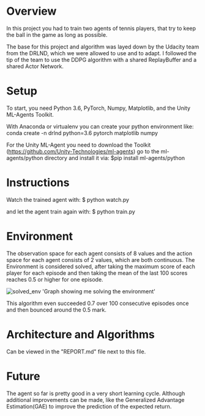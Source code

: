 # Overview
In this project you had to train two agents of tennis players, that try to keep the ball in the game as long as possible.

The base for this project and algorithm was layed down by the Udacity team from the DRLND, which we were allowed to use and to adapt.
I followed the tip of the team to use the DDPG algorithm with a shared ReplayBuffer and a shared Actor Network.


# Setup
To start, you need Python 3.6, PyTorch, Numpy, Matplotlib, and the Unity ML-Agents Toolkit.

With Anaconda or virtualenv you can create your python environment like:
conda create -n drlnd python=3.6 pytorch matplotlib numpy

For the Unity ML-Agent you need to download the Toolkit (https://github.com/Unity-Technologies/ml-agents) go to the ml-agents/python directory and install it via:
    $pip install ml-agents/python

# Instructions

Watch the trained agent with:
$ python watch.py

and let the agent train again with:
$ python train.py
    
    
# Environment
The observation space for each agent consists of 8 values and the action space for each agent consists of 2 values, which are both continuous.
The Environment is considered solved, after taking the maximum score of each player for each episode and then taking the mean of the last 100 scores reaches 0.5 or higher for one episode.

![solved_env]('checkpoints/scores_v2.png')
'Graph showing me solving the environment'

This algorithm even succeeded 0.7 over 100 consecutive episodes once and then bounced around the 0.5 mark.


# Architecture and Algorithms
Can be viewed in the "REPORT.md" file next to this file.


# Future
The agent so far is pretty good in a very short learning cycle.
Although additional improvements can be made, like the Generalized Advantage Estimation(GAE) to improve the prediction of the expected return.


    

    

